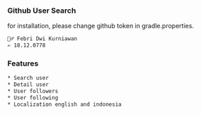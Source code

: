 ### Github User Search

for installation, please change github token in gradle.properties.

```bash
🙋‍♂️ Febri Dwi Kurniawan
✍ 18.12.0778
```

### Features
```bash
* Search user
* Detail user
* User followers
* User following
* Localization english and indonesia
```